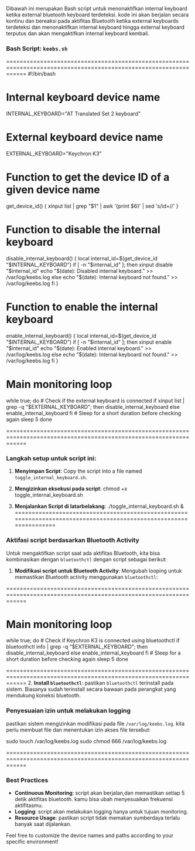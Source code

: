 Dibawah ini merupakan Bash script untuk menonaktifkan internal keyboard ketika external bluetooth keyboard terdeteksi. kode ini akan berjalan secara kontinu dan bereaksi pada aktifitas Bluetooth ketika external keyboards terdeteksi dan menonaktifkan internal keyboard hingga external keyboard terputus dan akan mengaktifkan internal keyboard kembali.

### Bash Script: `keebs.sh`

==================================================================================================================
#!/bin/bash

# Internal keyboard device name
INTERNAL_KEYBOARD="AT Translated Set 2 keyboard"

# External keyboard device name
EXTERNAL_KEYBOARD="Keychron K3"

# Function to get the device ID of a given device name
get_device_id() {
    xinput list | grep "$1" | awk '{print $6}' | sed 's/id=//'
}

# Function to disable the internal keyboard
disable_internal_keyboard() {
    local internal_id=$(get_device_id "$INTERNAL_KEYBOARD")
    if [ -n "$internal_id" ]; then
        xinput disable "$internal_id"
        echo "$(date): Disabled internal keyboard." >> /var/log/keebs.log
    else
        echo "$(date): Internal keyboard not found." >> /var/log/keebs.log
    fi
}

# Function to enable the internal keyboard
enable_internal_keyboard() {
    local internal_id=$(get_device_id "$INTERNAL_KEYBOARD")
    if [ -n "$internal_id" ]; then
        xinput enable "$internal_id"
        echo "$(date): Enabled internal keyboard." >> /var/log/keebs.log
    else
        echo "$(date): Internal keyboard not found." >> /var/log/keebs.log
    fi
}

# Main monitoring loop
while true; do
    # Check if the external keyboard is connected
    if xinput list | grep -q "$EXTERNAL_KEYBOARD"; then
        disable_internal_keyboard
    else
        enable_internal_keyboard
    fi
    # Sleep for a short duration before checking again
    sleep 5
done

==================================================================================================================
### Langkah setup untuk script ini:

1. **Menyimpan Script**: Copy the script into a file named `toggle_internal_keyboard.sh`.

2. **Mengizinkan eksekusi pada script**: chmod +x toggle_internal_keyboard.sh

3. **Menjalankan Script di latarbelakang**: ./toggle_internal_keyboard.sh &
==================================================================================================================

### Aktifasi script berdasarkan Bluetooth Activity

Untuk mengaktifkan script saat ada aktifitas Bluetooth, kita bisa kombinasikan dengan `bluetoothctl` dengan script sebagai berikut:

1. **Modifikasi script untuk Bluetooth Activity**:
   Mengubah looping untuk memastikan Bluetooth activity menggunakan `bluetoothctl`:

==================================================================================================================
   # Main monitoring loop
   while true; do
       # Check if Keychron K3 is connected using bluetoothctl
       if bluetoothctl info | grep -q "$EXTERNAL_KEYBOARD"; then
           disable_internal_keyboard
       else
           enable_internal_keyboard
       fi
       # Sleep for a short duration before checking again
       sleep 5
   done

==================================================================================================================
2. **Install `bluetoothctl`**: 
   pastikan `bluetoothctl` terinstall pada sistem. Biasanya sudah terinstall secara bawaan pada perangkat yang mendukung koneksi bluetooth.

### Penyesuaian izin untuk melakukan logging

pastikan sistem mengizinkan modifikasi pada file `/var/log/keebs.log`. kita perlu membuat file dan menentukan izin akses file tersebut:

sudo touch /var/log/keebs.log
sudo chmod 666 /var/log/keebs.log

==================================================================================================================
### Best Practices

- **Continuous Monitoring**: script akan berjalan,dan memastikan setiap 5 detik aktifitas bluetooth. kamu bisa ubah menyesuaikan frekuensi aktifitasmu.
- **Logging**: script akan melakukan logging hanya untuk tujuan monitoring.
- **Resource Usage**: pastikan script tidak memakan sumberdaya terlalu banyak saat dijalankan.

 Feel free to customize the device names and paths according to your specific environment!

